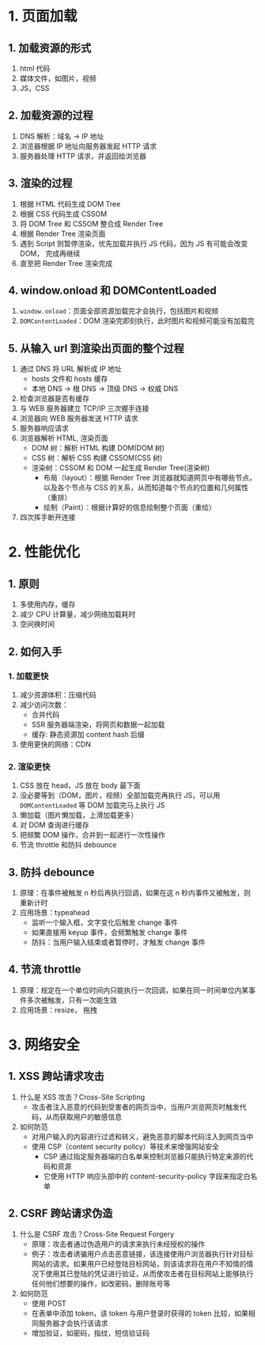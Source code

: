 # 1. 页面加载

## 1. 加载资源的形式

1. html 代码
2. 媒体文件，如图片，视频
3. JS，CSS

## 2. 加载资源的过程

1. DNS 解析：域名 -> IP 地址
2. 浏览器根据 IP 地址向服务器发起 HTTP 请求
3. 服务器处理 HTTP 请求，并返回给浏览器

## 3. 渲染的过程

1. 根据 HTML 代码生成 DOM Tree
2. 根据 CSS 代码生成 CSSOM
3. 将 DOM Tree 和 CSSOM 整合成 Render Tree
4. 根据 Render Tree 渲染页面
5. 遇到 Script 则暂停渲染，优先加载并执行 JS 代码，因为 JS 有可能会改变 DOM， 完成再继续
6. 直至把 Render Tree 渲染完成

## 4. window.onload 和 DOMContentLoaded

1. `window.onload`：页面全部资源加载完才会执行，包括图片和视频
2. `DOMContentLoaded`：DOM 渲染完即刻执行，此时图片和视频可能没有加载完

## 5. 从输入 url 到渲染出页面的整个过程

1. 通过 DNS 将 URL 解析成 IP 地址
   - hosts 文件和 hosts 缓存
   - 本地 DNS -> 根 DNS -> 顶级 DNS -> 权威 DNS
2. 检查浏览器是否有缓存
3. 与 WEB 服务器建立 TCP/IP 三次握手连接
4. 浏览器向 WEB 服务器发送 HTTP 请求
5. 服务器响应请求
6. 浏览器解析 HTML, 渲染页面
   - DOM 树：解析 HTML 构建 DOM(DOM 树)
   - CSS 树：解析 CSS 构建 CSSOM(CSS 树)
   - 渲染树：CSSOM 和 DOM 一起生成 Render Tree(渲染树)
     - 布局（layout）：根据 Render Tree 浏览器就知道网页中有哪些节点，以及各个节点与 CSS 的关系，从而知道每个节点的位置和几何属性（重排）
     - 绘制（Paint）：根据计算好的信息绘制整个页面（重绘）
7. 四次挥手断开连接

# 2. 性能优化

## 1. 原则

1. 多使用内存，缓存
2. 减少 CPU 计算量，减少网络加载耗时
3. 空间换时间

## 2. 如何入手

### 1. 加载更快

1. 减少资源体积：压缩代码
2. 减少访问次数：
   - 合并代码
   - SSR 服务器端渲染，将网页和数据一起加载
   - 缓存: 静态资源加 content hash 后缀
3. 使用更快的网络：CDN

### 2. 渲染更快

1. CSS 放在 head，JS 放在 body 最下面
2. 没必要等到（DOM，图片，视频）全部加载完再执行 JS，可以用 `DOMContentLoaded` 等 DOM 加载完马上执行 JS
3. 懒加载（图片懒加载，上滑加载更多）
4. 对 DOM 查询进行缓存
5. 把频繁 DOM 操作，合并到一起进行一次性操作
6. 节流 throttle 和防抖 debounce

## 3. 防抖 debounce

1. 原理：在事件被触发 n 秒后再执行回调，如果在这 n 秒内事件又被触发，则重新计时
2. 应用场景：typeahead
   - 监听一个输入框，文字变化后触发 change 事件
   - 如果直接用 keyup 事件，会频繁触发 change 事件
   - 防抖：当用户输入结束或者暂停时，才触发 change 事件

## 4. 节流 throttle

1. 原理：规定在一个单位时间内只能执行一次回调，如果在同一时间单位内某事件多次被触发，只有一次能生效
2. 应用场景：resize， 拖拽

# 3. 网络安全

## 1. XSS 跨站请求攻击

1. 什么是 XSS 攻击？Cross-Site Scripting
   - 攻击者注入恶意的代码到受害者的网页当中，当用户浏览网页时触发代码，从而获取用户的敏感信息
2. 如何防范
   - 对用户输入的内容进行过滤和转义，避免恶意的脚本代码注入到网页当中
   - 使用 CSP（content security policy）等技术来增强网站安全
     - CSP 通过指定服务器端的白名单来控制浏览器只能执行特定来源的代码和资源
     - 它使用 HTTP 响应头部中的 content-security-policy 字段来指定白名单

## 2. CSRF 跨站请求伪造

1. 什么是 CSRF 攻击？Cross-Site Request Forgery
   - 原理：攻击者通过伪造用户的请求来执行未经授权的操作
   - 例子：攻击者诱骗用户点击恶意链接，该连接使用户浏览器执行针对目标网站的请求。如果用户已经登陆目标网站，则该请求将在用户不知情的情况下使用其已登陆的凭证进行验证，从而使攻击者在目标网站上能够执行任何他们想要的操作，如改密码，删除账号等
2. 如何防范
   - 使用 POST
   - 在表单中添加 token，该 token 与用户登录时获得的 token 比较，如果相同服务器才会执行该请求
   - 增加验证，如密码，指纹，短信验证码
